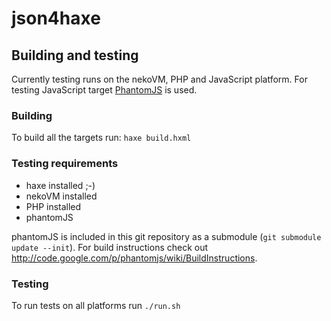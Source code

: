 # json4haxe

## Building and testing

Currently testing runs on the nekoVM, PHP and JavaScript platform. For testing JavaScript target [PhantomJS](http://www.phantomjs.org/) is used.

### Building 
To build all the targets run: `haxe build.hxml`

### Testing requirements

* haxe installed ;-)
* nekoVM installed
* PHP installed
* phantomJS

phantomJS is included in this git repository as a submodule (`git submodule update --init`). For build instructions check out http://code.google.com/p/phantomjs/wiki/BuildInstructions.

### Testing
To run tests on all platforms run `./run.sh`
